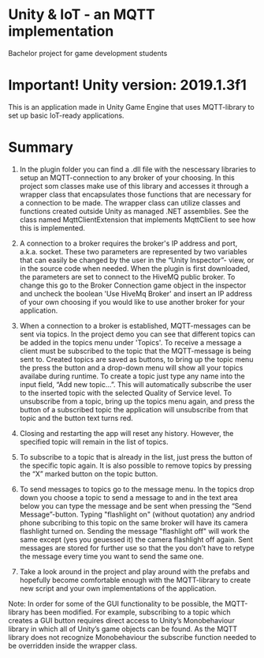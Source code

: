 # Unity & IoT - an MQTT implementation
Bachelor project for game development students


# Important! Unity version: 2019.1.3f1


This is an application made in Unity Game Engine that uses MQTT-library to set up basic IoT-ready applications. 


# Summary

1. In the plugin folder you can find a .dll file with the nescessary libraries to setup an MQTT-connection to any broker of your choosing. In this project som classes make use of this library and accesses it through a wrapper class that encapsulates those functions that are necessary for a connection to be made. The wrapper class can utilize classes and functions created outside Unity as managed .NET assemblies. See the class named MqttClientExtension that implements MqttClient to see how this is implemented.

2. A connection to a broker requires the broker's IP address and port, a.k.a. socket. These two parameters are represented by two variables that can easily be changed by the user in the “Unity Inspector”- view, or in the source code when needed. When the plugin is first downloaded, the parameters are set to connect to the HiveMQ public broker. To change this go to the Broker Connection game object in the inspector and uncheck the boolean 'Use HiveMq Broker' and insert an IP address of your own choosing if you would like to use another broker for your application. 

3. When a connection to a broker is established, MQTT-messages can be sent via topics. In the project demo you can see that different topics can be added in the topics menu under 'Topics'. To receive a message a client must be subscribed to the topic that the MQTT-message is being sent to. Created topics are saved as buttons, to bring up the topic menu the press the button and a drop-down menu will show all your topics availabe during runtime. To create a topic just type any name into the input field, “Add new topic…”. This will automatically subscribe the user to the inserted topic with the selected Quality of Service level. To unsubscribe from a topic, bring up the topics menu again, and press the button of a subscribed topic the application will unsubscribe from that topic and the button text turns red.

4. Closing and restarting the app will reset any history.  However, the specified topic will remain in the list of topics. 

5. To subscribe to a topic that is already in the list, just press the button of the specific topic again. It is also possible to remove topics by pressing the “X” marked button on the topic button.

6. To send messages to topics go to the message menu. In the topics drop down you choose a topic to send a message to and in the text area below you can type the message and be sent when pressing the “Send Message”-button. Typing "flashlight on" (without quotation) any andriod phone subcribing to this topic on the same broker will have its camera flashlight turned on. Sending the message "flashlight off" will work the same except (yes you geuessed it) the camera flashlight off again. Sent messages are stored for further use so that the you don’t have to retype the message every time you want to send the same one. 

7. Take a look around in the project and play around with the prefabs and hopefully become comfortable enough with the MQTT-library to create new script and your own implementations of the application.

Note: In order for some of the GUI functionality to be possible, the MQTT-library has been modified. For example, subscribing to a topic which creates a GUI button requires direct access to Unity’s Monobehaviour library in which all of Unity’s game objects can be found. As the MQTT library does not recognize Monobehaviour the subscribe function needed to be overridden inside the wrapper class.